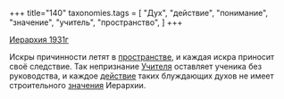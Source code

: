 +++
title="140"
taxonomies.tags = [
 "Дух",
 "действие",
 "понимание",
 "значение",
 "учитель",
 "пространство",
]
+++

[Иерархия 1931г](/agni/1931)

Искры причинности летят в [пространстве](/tags/пространство), и каждая искра приносит своё следствие. Так непризнание [Учителя](/tags/учитель) оставляет ученика без руководства, и каждое [действие](/tags/действие) таких блуждающих духов не имеет строительного [значения](/tags/значение) Иерархии.   

